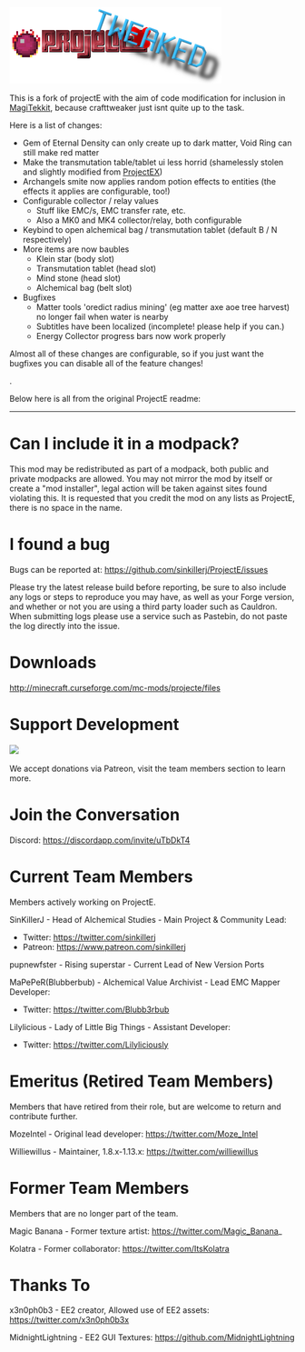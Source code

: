 ![](/src/main/resources/assets/projecte/logo.png?raw=true)

This is a fork of projectE with the aim of code modification for inclusion in [MagiTekkit](https://github.com/we-commit-coding-felonies/magitekkit), because crafttweaker just isnt quite up to the task.

Here is a list of changes:
 - Gem of Eternal Density can only create up to dark matter, Void Ring can still make red matter
 - Make the transmutation table/tablet ui less horrid (shamelessly stolen and slightly modified from [ProjectEX](https://github.com/latvian-dev/ProjectEX))
 - Archangels smite now applies random potion effects to entities (the effects it applies are configurable, too!)
 - Configurable collector / relay values
   - Stuff like EMC/s, EMC transfer rate, etc.
   - Also a MK0 and MK4 collector/relay, both configurable
 - Keybind to open alchemical bag / transmutation tablet (default B / N respectively)
 - More items are now baubles
   - Klein star (body slot)
   - Transmutation tablet (head slot)
   - Mind stone (head slot)
   - Alchemical bag (belt slot)
 - Bugfixes
   - Matter tools 'oredict radius mining' (eg matter axe aoe tree harvest) no longer fail when water is nearby
   - Subtitles have been localized (incomplete! please help if you can.)
   - Energy Collector progress bars now work properly

Almost all of these changes are configurable, so if you just want the bugfixes you can disable all of the feature changes!

.

Below here is all from the original ProjectE readme:

<hr>


# Can I include it in a modpack?
This mod may be redistributed as part of a modpack, both public and private modpacks are allowed. You may not mirror the mod by itself or create a "mod installer", legal action will be taken against sites found violating this. It is requested that you credit the mod on any lists as ProjectE, there is no space in the name.

# I found a bug
Bugs can be reported at: https://github.com/sinkillerj/ProjectE/issues

Please try the latest release build before reporting, be sure to also include any logs or steps to reproduce you may have, as well as your Forge version, and whether or not you are using a third party loader such as Cauldron. When submitting logs please use a service such as Pastebin, do not paste the log directly into the issue.

# Downloads
http://minecraft.curseforge.com/mc-mods/projecte/files

# Support Development
![](/patreon.png?raw=true)

We accept donations via Patreon, visit the team members section to learn more.

# Join the Conversation

Discord: https://discordapp.com/invite/uTbDkT4

# Current Team Members
Members actively working on ProjectE.

SinKillerJ - Head of Alchemical Studies - Main Project & Community Lead:

* Twitter: https://twitter.com/sinkillerj
* Patreon: https://www.patreon.com/sinkillerj

pupnewfster - Rising superstar - Current Lead of New Version Ports

MaPePeR(Blubberbub) - Alchemical Value Archivist - Lead EMC Mapper Developer: 

* Twitter: https://twitter.com/Blubb3rbub

Lilylicious - Lady of Little Big Things - Assistant Developer:

* Twitter: https://twitter.com/Lilyliciously

# Emeritus (Retired Team Members)
Members that have retired from their role, but are welcome to return and contribute further.

MozeIntel - Original lead developer: https://twitter.com/Moze_Intel

Williewillus - Maintainer, 1.8.x-1.13.x: https://twitter.com/williewillus

# Former Team Members
Members that are no longer part of the team.

Magic Banana - Former texture artist: https://twitter.com/Magic_Banana_

Kolatra - Former collaborator: https://twitter.com/ItsKolatra

# Thanks To
x3n0ph0b3 - EE2 creator, Allowed use of EE2 assets: https://twitter.com/x3n0ph0b3x

MidnightLightning - EE2 GUI Textures: https://github.com/MidnightLightning
